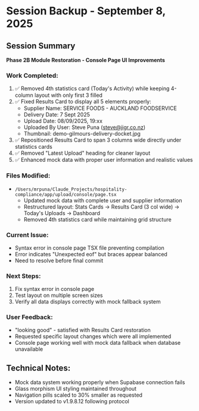 # Session Backup - September 8, 2025

## Session Summary
**Phase 2B Module Restoration - Console Page UI Improvements**

### Work Completed:
1. ✅ Removed 4th statistics card (Today's Activity) while keeping 4-column layout with only first 3 filled
2. ✅ Fixed Results Card to display all 5 elements properly:
   - Supplier Name: SERVICE FOODS - AUCKLAND FOODSERVICE  
   - Delivery Date: 7 Sept 2025
   - Upload Date: 08/09/2025, 19:xx
   - Uploaded By User: Steve Puna (steve@jigr.co.nz)
   - Thumbnail: demo-gilmours-delivery-docket.jpg
3. ✅ Repositioned Results Card to span 3 columns wide directly under statistics cards
4. ✅ Removed "Latest Upload" heading for cleaner layout
5. ✅ Enhanced mock data with proper user information and realistic values

### Files Modified:
- `/Users/mrpuna/Claude_Projects/hospitality-compliance/app/upload/console/page.tsx`
  - Updated mock data with complete user and supplier information
  - Restructured layout: Stats Cards → Results Card (3 col wide) → Today's Uploads → Dashboard
  - Removed 4th statistics card while maintaining grid structure

### Current Issue:
- Syntax error in console page TSX file preventing compilation
- Error indicates "Unexpected eof" but braces appear balanced
- Need to resolve before final commit

### Next Steps:
1. Fix syntax error in console page
2. Test layout on multiple screen sizes
3. Verify all data displays correctly with mock fallback system

### User Feedback:
- "looking good" - satisfied with Results Card restoration
- Requested specific layout changes which were all implemented
- Console page working well with mock data fallback when database unavailable

## Technical Notes:
- Mock data system working properly when Supabase connection fails
- Glass morphism UI styling maintained throughout
- Navigation pills scaled to 30% smaller as requested
- Version updated to v1.9.8.12 following protocol